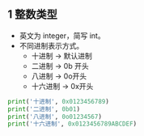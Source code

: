 ## 1 整数类型

* 英文为 integer，简写 int。
* 不同进制表示方式。
  - 十进制 -> 默认进制
  - 二进制 -> 0b 开头
  - 八进制 -> 0o开头
  - 十六进制 -> 0x开头

```python
print('十进制', 0x0123456789)
print('二进制', 0b01)
print('八进制', 0o01234567)
print('十六进制', 0x0123456789ABCDEF)
```

